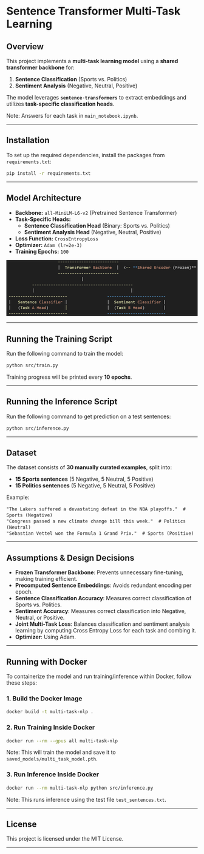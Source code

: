 # Sentence Transformer Multi-Task Learning

## Overview
This project implements a **multi-task learning model** using a **shared transformer backbone** for:
1. **Sentence Classification** (Sports vs. Politics)
2. **Sentiment Analysis** (Negative, Neutral, Positive)

The model leverages **`sentence-transformers`** to extract embeddings and utilizes **task-specific classification heads**.

Note: Answers for each task in `main_notebook.ipynb`.

---

## Installation
To set up the required dependencies, install the packages from `requirements.txt`:
```sh
pip install -r requirements.txt
```

---

## Model Architecture
- **Backbone:** `all-MiniLM-L6-v2` (Pretrained Sentence Transformer)
- **Task-Specific Heads:**
  - **Sentence Classification Head** (Binary: Sports vs. Politics)
  - **Sentiment Analysis Head** (Negative, Neutral, Positive)
- **Loss Function:** `CrossEntropyLoss`
- **Optimizer:** `Adam (lr=2e-3)`
- **Training Epochs:** `100`

![Model Architecture](src/images/architecture.png)

---

## Running the Training Script
Run the following command to train the model:
```sh
python src/train.py
```
Training progress will be printed every **10 epochs**.

---

## Running the Inference Script
Run the following command to get prediction on a test sentences:
```sh
python src/inference.py
```

---

## Dataset
The dataset consists of **30 manually curated examples**, split into:
- **15 Sports sentences** (5 Negative, 5 Neutral, 5 Positive)
- **15 Politics sentences** (5 Negative, 5 Neutral, 5 Positive)

Example:
```plaintext
"The Lakers suffered a devastating defeat in the NBA playoffs."  # Sports (Negative)
"Congress passed a new climate change bill this week."  # Politics (Neutral)
"Sebastian Vettel won the Formula 1 Grand Prix."  # Sports (Positive)
```

---

## Assumptions & Design Decisions
- **Frozen Transformer Backbone**: Prevents unnecessary fine-tuning, making training efficient.
- **Precomputed Sentence Embeddings**: Avoids redundant encoding per epoch.
- **Sentence Classification Accuracy**: Measures correct classification of Sports vs. Politics.
- **Sentiment Accuracy**: Measures correct classification into Negative, Neutral, or Positive.
- **Joint Multi-Task Loss**: Balances classification and sentiment analysis learning by computing Cross Entropy Loss for each task and combing it.
- **Optimizer**: Using Adam.
---


## Running with Docker
To containerize the model and run training/inference within Docker, follow these steps:

### **1️. Build the Docker Image**
```sh
docker build -t multi-task-nlp .
```

### **2️. Run Training Inside Docker**
```sh
docker run --rm --gpus all multi-task-nlp
```
Note: This will train the model and save it to `saved_models/multi_task_model.pth`.

### **3️. Run Inference Inside Docker**
```sh
docker run --rm multi-task-nlp python src/inference.py
```
Note: This runs inference using the test file `test_sentences.txt`.

---

## License
This project is licensed under the MIT License.

---

